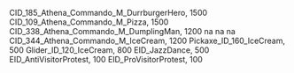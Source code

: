 CID_185_Athena_Commando_M_DurrburgerHero, 1500
CID_109_Athena_Commando_M_Pizza, 1500
CID_338_Athena_Commando_M_DumplingMan, 1200
na
na
na
CID_344_Athena_Commando_M_IceCream, 1200
Pickaxe_ID_160_IceCream, 500
Glider_ID_120_IceCream, 800
EID_JazzDance, 500
EID_AntiVisitorProtest, 100
EID_ProVisitorProtest, 100
